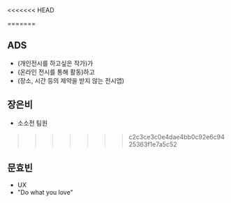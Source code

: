 <<<<<<< HEAD

=======
## ADS
- (개인전시를 하고싶은 작가)가 
- (온라인 전시를 통해 활동)하고 
- (장소, 시간 등의 제약을 받지 않는 전시앱)

## 장은비
- 소소전 팀원
>>>>>>> c2c3ce3c0e4dae4bb0c92e6c9425363f1e7a5c52

## 문효빈
- UX
- "Do what you love"
